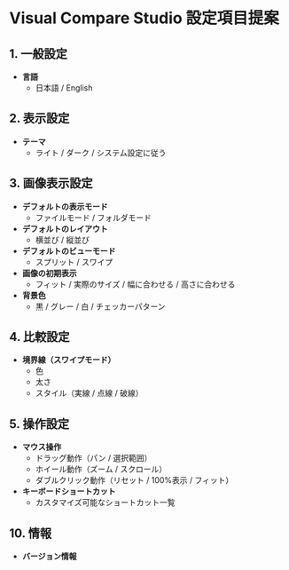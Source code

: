 # Visual Compare Studio 設定項目提案

## 1. 一般設定
- **言語**
  - 日本語 / English

## 2. 表示設定
- **テーマ**
  - ライト / ダーク / システム設定に従う

## 3. 画像表示設定
- **デフォルトの表示モード**
  - ファイルモード / フォルダモード
- **デフォルトのレイアウト**
  - 横並び / 縦並び
- **デフォルトのビューモード**
  - スプリット / スワイプ
- **画像の初期表示**
  - フィット / 実際のサイズ / 幅に合わせる / 高さに合わせる
- **背景色**
  - 黒 / グレー / 白 / チェッカーパターン

## 4. 比較設定
- **境界線（スワイプモード）**
  - 色
  - 太さ
  - スタイル（実線 / 点線 / 破線）

## 5. 操作設定
- **マウス操作**
  - ドラッグ動作（パン / 選択範囲）
  - ホイール動作（ズーム / スクロール）
  - ダブルクリック動作（リセット / 100%表示 / フィット）
- **キーボードショートカット**
  - カスタマイズ可能なショートカット一覧

## 10. 情報
- **バージョン情報**